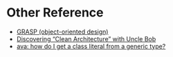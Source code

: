 # Other Reference

- [GRASP (object-oriented design)](https://en.wikipedia.org/wiki/GRASP_(object-oriented_design)#Controller)
- [Discovering “Clean Architecture” with Uncle Bob](https://www.e4developer.com/2018/07/14/discovering-clean-architecture-with-uncle-bob/)
- [ava: how do I get a class literal from a generic type?](https://stackoverflow.com/questions/2390662/java-how-do-i-get-a-class-literal-from-a-generic-type)

